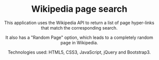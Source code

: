<h1 align="center">Wikipedia page search</h1>
<p align="center">This application uses the Wikipedia API to return a list of page hyper-links that match the corresponding search.</p>  
  
<p align="center">It also has a "Random Page" option, which leads to a completely random page in Wikipedia.</p>
  
<p align="center">Technologies used: HTML5, CSS3, JavaScript, jQuery and Bootstrap3.</p>
